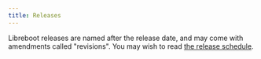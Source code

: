```yaml
---
title: Releases
---
```


Libreboot releases are named after the release date, and may come with
amendments called "revisions". You may wish to read [the release
schedule](../release_schedule/).
